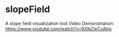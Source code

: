 # slopeField
A slope field visualization tool
Video Demonstration: https://www.youtube.com/watch?v=6XlbZwCxAbg
